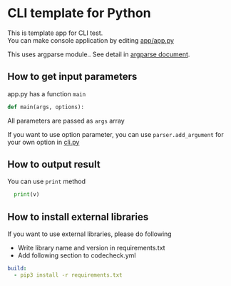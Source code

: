 # CLI template for Python

This is template app for CLI test.  
You can make console application by editing [app/app.py](app/app.py)

This uses argparse module.. See detail in [argparse document](https://docs.python.org/2.7/library/argparse.html).

## How to get input parameters
app.py has a function `main`

``` ruby
def main(args, options):

```

All parameters are passed as `args` array

If you want to use option parameter, you can use `parser.add_argument` for your own option in [cli.py](cli.py)

## How to output result
You can use `print` method

``` python
  print(v)
```

## How to install external libraries
If you want to use external libraries, please do following

- Write library name and version in requirements.txt
- Add following section to codecheck.yml

``` yaml
build:
  - pip3 install -r requirements.txt
```
